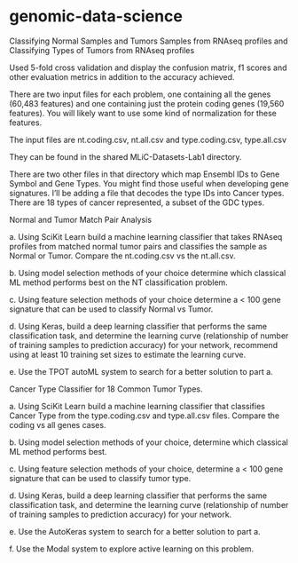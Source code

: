 # genomic-data-science

Classifying Normal Samples and Tumors Samples from RNAseq profiles and Classifying Types of Tumors from RNAseq profiles

Used 5-fold cross validation and display the confusion matrix, f1 scores and other evaluation metrics in addition to the accuracy achieved.

There are two input files for each problem, one containing all the genes (60,483 features) and one containing just the protein coding genes (19,560 features).   You will likely want to use some kind of normalization for these features.

The input files are nt.coding.csv, nt.all.csv and type.coding.csv, type.all.csv

They can be found in the shared MLiC-Datasets-Lab1 directory.

There are two other files in that directory which map Ensembl IDs to Gene Symbol and Gene Types.  You might find those useful when developing gene signatures.  I’ll be adding a file that decodes the type IDs into Cancer types.  There are 18 types of cancer represented, a subset of the GDC types.



Normal and Tumor Match Pair Analysis

a.	Using SciKit Learn build a machine learning classifier that takes RNAseq profiles from matched normal tumor pairs and classifies the sample as Normal or Tumor. Compare the nt.coding.csv vs the nt.all.csv.

b.	Using model selection methods of your choice determine which classical ML method performs best on the NT classification problem.

c.	Using feature selection methods of your choice determine a < 100 gene signature that can be used to classify Normal vs Tumor.

d.	Using Keras, build a deep learning classifier that performs the same classification task, and determine the learning curve (relationship of number of training samples to prediction accuracy) for your network, recommend using at least 10 training set sizes to estimate the learning curve.

e.	Use the TPOT autoML system to search for a better solution to part a.


Cancer Type Classifier for 18 Common Tumor Types.

a.	Using SciKit Learn build a machine learning classifier that classifies Cancer Type from the type.coding.csv and type.all.csv files.  Compare the coding vs all genes cases.

b.	Using model selection methods of your choice, determine which classical ML method performs best.

c.	Using feature selection methods of your choice, determine a < 100 gene signature that can be used to classify tumor type.

d.	Using Keras, build a deep learning classifier that performs the same classification task, and determine the learning curve (relationship of number of training samples to prediction accuracy) for your network.

e.	Use the AutoKeras system to search for a better solution to part a.

f.	Use the Modal system to explore active learning on this problem.
